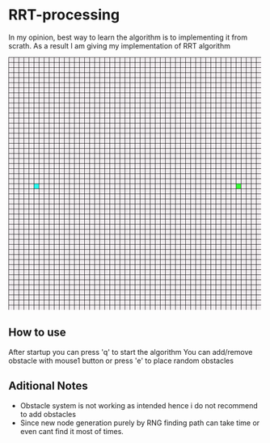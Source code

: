 # RRT-processing
In my opinion, best way to learn the algorithm is to implementing it from scrath. As a result I am giving my implementation of RRT algorithm

<img src="https://github.com/berkealgul/RRT-processing/blob/main/rrt.gif" width="500" height="500"/>


## How to use
After startup you can press 'q' to start the algorithm
You can add/remove obstacle with mouse1 button or press 'e' to place random obstacles

## Aditional Notes
- Obstacle system is not working as intended hence i do not recommend to add obstacles
- Since new node generation purely by RNG finding path can take time or even cant find it most of times.


